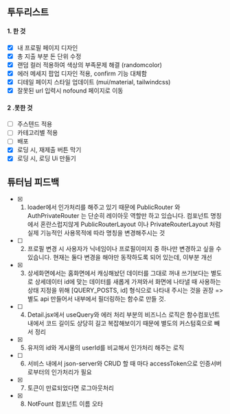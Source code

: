## 투두리스트

#### 1. 한 것

- [x] 내 프로필 페이지 디자인
- [x] 총 지출 부분 돈 단위 수정
- [x] 랜덤 컬러 적용하여 색상의 부족문제 해결 (randomcolor)
- [x] 에러 메세지 팝업 디자인 적용, confirm 기능 대체함
- [x] 디테일 페이지 스타일 업데이트 (mui/material, tailwindcss)
- [x] 잘못된 url 입력시 nofound 페이지로 이동

#### 2 .못한 것

- [ ] 주스텐드 적용
- [ ] 카테고리별 적용
- [ ] 배포
- [x] 로딩 시, 재제출 버튼 막기
- [x] 로딩 시, 로딩 Ui 만들기

## 튜터님 피드백

- [x] 1. loader에서 인가처리를 해주고 있기 때문에 PublicRouter 와 AuthPrivateRouter 는 단순히 레이아웃 역할만 하고 있습니다. 컴포넌트 명칭에서 혼란스럽지않게 PublicRouterLayout 이나 PrivateRouterLayout 처럼 실제 기능적인 사용목적에 따라 명칭을 변경해주시는 것
- [ ] 2. 프로필 변경 시 사용자가 닉네임이나 프로필이미지 중 하나만 변경하고 싶을 수 있습니다. 현재는 둘다 변경을 해야만 동작하도록 되어 있는데, 이부분 개선
- [x] 3. 상세화면에서는 홈화면에서 캐싱해놨던 데이터를 그대로 꺼내 쓰기보다는 별도로 상세데이터 id에 맞는 데이터를 새롭게 가져와서 화면에 나타낼 때 사용하는 상태 지정을 위해 [QUERY_POSTS, id] 형식으로 나타내 주시는 것을 권장 => 별도 api 만들어서 내부에서 필더링하는 함수로 만들 것.
- [ ] 4. Detail.jsx에서 useQuery와 에러 처리 부분의 비즈니스 로직은 함수컴포넌트 내에서 코드 길이도 상당히 길고 복잡해보이기 때문에 별도의 커스텀훅으로 빼서 정리
- [x] 5. 유저의 id와 게시물의 userId를 비교해서 인가처리 해주는 로직
- [ ] 6. 서비스 내에서 json-server와 CRUD 할 때 마다 accessToken으로 인증서버로부터의 인가처리가 필요
- [x] 7. 토큰이 만료되었다면 로그아웃처리
- [x] 8. NotFount 컴포넌트 이름 오타
